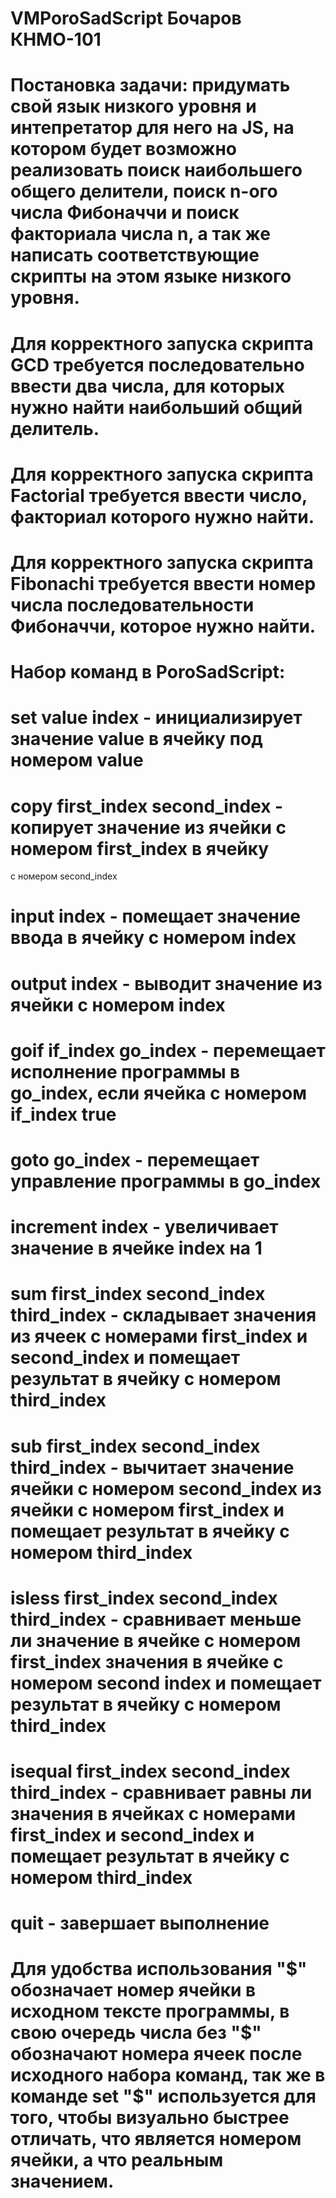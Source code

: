 # VMPoroSadScript Бочаров КНМО-101
# Постановка задачи: придумать свой язык низкого уровня и интепретатор для него на JS, на котором будет возможно реализовать поиск наибольшего общего делители, поиск n-ого числа Фибоначчи и поиск факториала числа n, а так же написать соответствующие скрипты на этом языке низкого уровня.
# Для корректного запуска скрипта GCD требуется последовательно ввести два числа, для которых нужно найти наибольший общий делитель.
# Для корректного запуска скрипта Factorial требуется ввести число, факториал которого нужно найти.
# Для корректного запуска скрипта Fibonachi требуется ввести номер числа последовательности Фибоначчи, которое нужно найти.
# Набор команд в PoroSadScript:
# set value index - инициализирует значение value в ячейку под номером value
# copy first_index second_index - копирует значение из ячейки с номером first_index в ячейку
с номером second_index
# input index - помещает значение ввода в ячейку с номером index
# output index - выводит значение из ячейки с номером index
# goif if_index go_index - перемещает исполнение программы в go_index, если ячейка с номером if_index true
# goto go_index - перемещает управление программы в go_index
# increment index - увеличивает значение в ячейке index на 1
# sum first_index second_index third_index - складывает значения из ячеек с номерами first_index и second_index и помещает результат в ячейку с номером third_index
# sub first_index second_index third_index - вычитает значение ячейки с номером second_index из ячейки с номером first_index и помещает результат в ячейку с номером third_index
# isless first_index second_index third_index - сравнивает меньше ли значение в ячейке с номером first_index значения в ячейке с номером second index и помещает результат в ячейку с номером third_index
# isequal first_index second_index third_index - сравнивает равны ли значения в ячейках с номерами first_index и second_index и помещает результат в ячейку с номером third_index
# quit - завершает выполнение
# Для удобства использования "$" обозначает номер ячейки в исходном тексте программы, в свою очередь числа без "$" обозначают номера ячеек после исходного набора команд, так же в команде set "$" используется для того, чтобы визуально быстрее отличать, что является номером ячейки, а что реальным значением.
